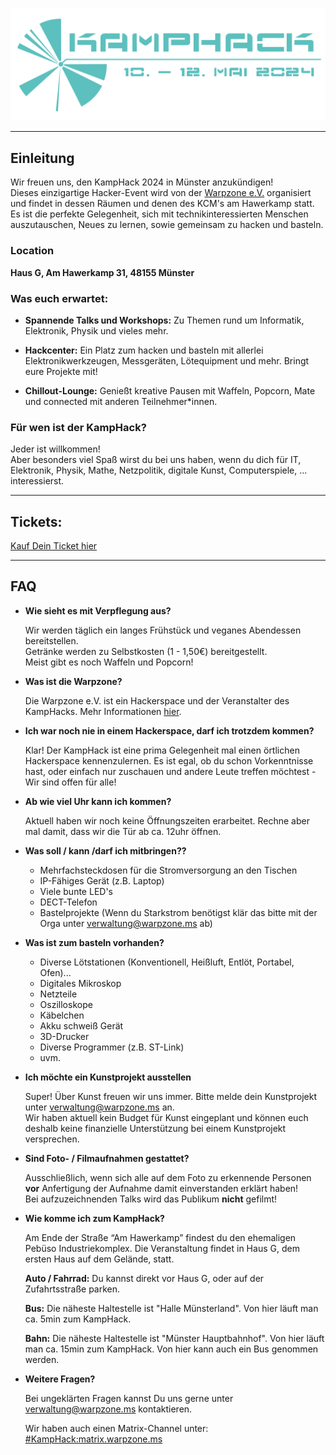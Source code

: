 ![KampHack Logo](./logo.svg)

---

## Einleitung

Wir freuen uns, den KampHack 2024 in Münster anzukündigen!  
Dieses einzigartige Hacker-Event wird von der [Warpzone e.V.](https://warpzone.ms/perma_about/) organisiert und findet in dessen Räumen und denen des KCM's am Hawerkamp statt.  
Es ist die perfekte Gelegenheit, sich mit technikinteressierten Menschen auszutauschen, Neues zu lernen, sowie gemeinsam zu hacken und basteln.

### Location

**Haus G, Am Hawerkamp 31, 48155 Münster**

### Was euch erwartet:

- **Spannende Talks und Workshops:** Zu Themen rund um Informatik, Elektronik, Physik und vieles mehr.

- **Hackcenter:** Ein Platz zum hacken und basteln mit allerlei Elektronikwerkzeugen, Messgeräten, Lötequipment und mehr. Bringt eure Projekte mit!

- **Chillout-Lounge:** Genießt kreative Pausen mit Waffeln, Popcorn, Mate und connected mit anderen Teilnehmer*innen.

### Für wen ist der KampHack?

Jeder ist willkommen!  
Aber besonders viel Spaß wirst du bei uns haben, wenn du dich für IT, Elektronik, Physik, Mathe, Netzpolitik, digitale Kunst, Computerspiele, ... interessierst.

---

## Tickets:

[Kauf Dein Ticket hier](https://pretix.eu/warpzonems/kamphack-2024/)

---

## FAQ

- **Wie sieht es mit Verpflegung aus?**  

    Wir werden täglich ein langes Frühstück und veganes Abendessen bereitstellen.  
    Getränke werden zu Selbstkosten (1 - 1,50€) bereitgestellt.  
    Meist gibt es noch Waffeln und Popcorn!

- **Was ist die Warpzone?**  

    Die Warpzone e.V. ist ein Hackerspace und der Veranstalter des KampHacks. Mehr Informationen [hier](https://warpzone.ms/perma_about/).

- **Ich war noch nie in einem Hackerspace, darf ich trotzdem kommen?**  

    Klar! Der KampHack ist eine prima Gelegenheit mal einen örtlichen Hackerspace kennenzulernen. Es ist egal, ob du schon Vorkenntnisse hast, oder einfach nur zuschauen und andere Leute treffen möchtest - Wir sind offen für alle!

- **Ab wie viel Uhr kann ich kommen?**  

    Aktuell haben wir noch keine Öffnungszeiten erarbeitet. Rechne aber mal damit, dass wir die Tür ab ca. 12uhr öffnen.

- **Was soll / kann /darf ich mitbringen??**  

    - Mehrfachsteckdosen für die Stromversorgung an den Tischen
    - IP-Fähiges Gerät (z.B. Laptop)
    - Viele bunte LED's
    - DECT-Telefon
    - Bastelprojekte (Wenn du Starkstrom benötigst klär das bitte mit der Orga unter verwaltung@warpzone.ms ab)

- **Was ist zum basteln vorhanden?**  

    - Diverse Lötstationen (Konventionell, Heißluft, Entlöt, Portabel, Ofen)...
    - Digitales Mikroskop
    - Netzteile
    - Oszilloskope
    - Käbelchen
    - Akku schweiß Gerät
    - 3D-Drucker
    - Diverse Programmer (z.B. ST-Link)
    - uvm.

- **Ich möchte ein Kunstprojekt ausstellen**  

    Super! Über Kunst freuen wir uns immer. Bitte melde dein Kunstprojekt unter verwaltung@warpzone.ms an.  
    Wir haben aktuell kein Budget für Kunst eingeplant und können euch deshalb keine finanzielle Unterstützung bei einem Kunstprojekt versprechen.

- **Sind Foto- / Filmaufnahmen gestattet?**  

    Ausschließlich, wenn sich alle auf dem Foto zu erkennende Personen **vor** Anfertigung der Aufnahme damit einverstanden erklärt haben!  
    Bei aufzuzeichnenden Talks wird das Publikum **nicht** gefilmt!

- **Wie komme ich zum KampHack?**  

    Am Ende der Straße “Am Hawerkamp” findest du den ehemaligen Pebüso Industriekomplex. Die Veranstaltung findet in Haus G, dem ersten Haus auf dem Gelände, statt.  

    **Auto / Fahrrad:** Du kannst direkt vor Haus G, oder auf der Zufahrtsstraße parken.  

    **Bus:** Die näheste Haltestelle ist "Halle Münsterland". Von hier läuft man ca. 5min zum KampHack.  

    **Bahn:** Die näheste Haltestelle ist "Münster Hauptbahnhof". Von hier läuft man ca. 15min zum KampHack. Von hier kann auch ein Bus genommen werden.

- **Weitere Fragen?**

    Bei ungeklärten Fragen kannst Du uns gerne unter [verwaltung@warpzone.ms](mailto:verwaltung@warpzone.ms) kontaktieren.  

    Wir haben auch einen Matrix-Channel unter: [#KampHack:matrix.warpzone.ms](https://matrix.to/#/#KampHack:matrix.warpzone.ms)